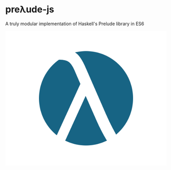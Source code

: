 # preλude-js
A truly modular implementation of Haskell's Prelude library in ES6

![alt tag](/logo1.png)
